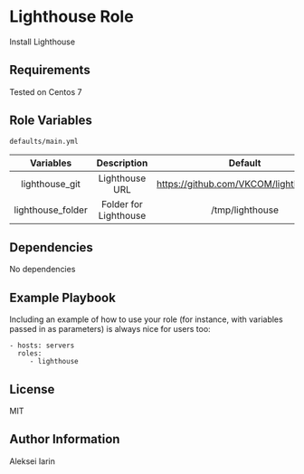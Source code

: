 Lighthouse Role
=========

Install Lighthouse

Requirements
------------

Tested on Centos 7

Role Variables
--------------

`defaults/main.yml`

|     Variables     |      Description      |                 Default                 |
| :---------------: | :-------------------: | :-------------------------------------: |
|  lighthouse_git   |    Lighthouse URL     | https://github.com/VKCOM/lighthouse.git |
| lighthouse_folder | Folder for Lighthouse |             /tmp/lighthouse             |



Dependencies
------------

No dependencies

Example Playbook
----------------

Including an example of how to use your role (for instance, with variables passed in as parameters) is always nice for users too:

    - hosts: servers
      roles:
         - lighthouse

License
-------

MIT

Author Information
------------------

Aleksei Iarin
